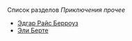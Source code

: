 Список разделов *Приключения прочее*

* [Эдгар Райс Берроуз](Эдгар%20Райс%20Берроуз)
* [Эли Берте](Эли%20Берте)